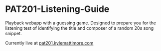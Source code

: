 PAT201-Listening-Guide
======================

Playback webapp with a guessing game. Designed to prepare you for the listening test of identifying the title and composer of a random 20s song snippet.

Currently live at [pat201.kylemattimore.com](http://pat201.kylemattimore.com)
